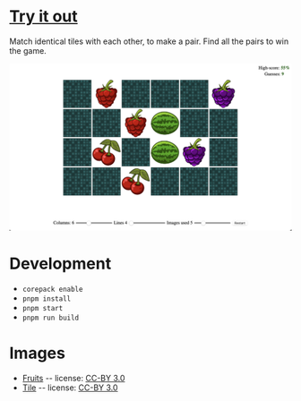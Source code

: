 # [Try it out](https://nbpt.eu/games/pair/)

Match identical tiles with each other, to make a pair. Find all the pairs to win the game.

![Screenshot](screenshot.png)

# Development

- `corepack enable`
- `pnpm install`
- `pnpm start`
- `pnpm run build`

# Images

- [Fruits](http://opengameart.org/content/fruit-icons-redo) -- license: [CC-BY 3.0](https://creativecommons.org/licenses/by/3.0/)
- [Tile](http://opengameart.org/content/tile) -- license: [CC-BY 3.0](https://creativecommons.org/licenses/by/3.0/)
